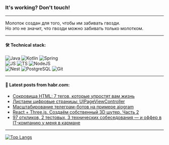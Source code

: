 ### It's working? Don't touch!

---
Молоток создан для того, чтобы им забивать гвозди. <br>
Но это не значит, что гвозди можно забивать только молотком.

---

#### 🛠️ Technical stack:

![Java](https://img.shields.io/badge/Java-informational?logo=Oracle&style=flat&logoColor=white&color=FF4500)
![Kotlin](https://img.shields.io/badge/Kotlin-informational?logo=Kotlin&style=flat&logoColor=white&color=774D97)
![Spring](https://img.shields.io/badge/SpringBoot-informational?logo=SpringBoot&style=flat&logoColor=white&color=6DB33F) <br>
![JS](https://img.shields.io/badge/JS-informational?logo=javaScript&style=flat&logoColor=black&color=F7Df1E)
![TS](https://img.shields.io/badge/TypeScript-informational?logo=typeScript&style=flat&logoColor=black&color=0667A8)
![NodeJS](https://img.shields.io/badge/NodeJS-informational?logo=node.js&style=flat&logoColor=white&color=70A760) <br>
![Nest](https://img.shields.io/badge/NestJS-informational?logo=NestJS&style=flat&logoColor=white&color=E0234E)
![PostgreSQL](https://img.shields.io/badge/PostgreSQL-informational?logo=PostgreSQL&style=flat&logoColor=white&color=DAA520)
![Git](https://img.shields.io/badge/Git-informational?logo=git&style=flat&logoColor=white&color=778899)

___

#### 💬 Latest posts from habr.com:

<!-- BLOG-POST-LIST:START -->
- [Сокровища HTML: 7 тегов, которые упростят вам жизнь](https://habr.com/ru/articles/774112/?utm_source=habrahabr&utm_medium=rss&utm_campaign=774112)
- [Листаем цифровые страницы: UIPageViewController](https://habr.com/ru/articles/774108/?utm_source=habrahabr&utm_medium=rss&utm_campaign=774108)
- [Масштабирование телеграм-ботов на примере aiogram](https://habr.com/ru/companies/otus/articles/773540/?utm_source=habrahabr&utm_medium=rss&utm_campaign=773540)
- [React + Three.js. Создаём собственный 3D шутер. Часть 2](https://habr.com/ru/articles/774090/?utm_source=habrahabr&utm_medium=rss&utm_campaign=774090)
- [97 откликов, 2 тестовых, 3 технических собеседования — и оффер в IT-компанию у меня в кармане](https://habr.com/ru/articles/773836/?utm_source=habrahabr&utm_medium=rss&utm_campaign=773836)
<!-- BLOG-POST-LIST:END -->

---
[![Top Langs](https://github-readme-stats-git-master-advtsetting-gmailcom.vercel.app/api/top-langs/?username=zloylis&langs_count=10&hide_title=false&title_color=e6edf3&size_weight=0.5&count_weight=0.5&layout=compact&hide_border=true&theme=dracula)](https://github.com/zloylis)

<!-- ![GitHub stats](https://github-readme-stats-git-master-advtsetting-gmailcom.vercel.app/api?username=zloylis&show_icons=true&hide_border=true&theme=dracula&hide_title=true&include_all_commits=true&count_private=true&hide=contribs&hide_rank=true) -->
